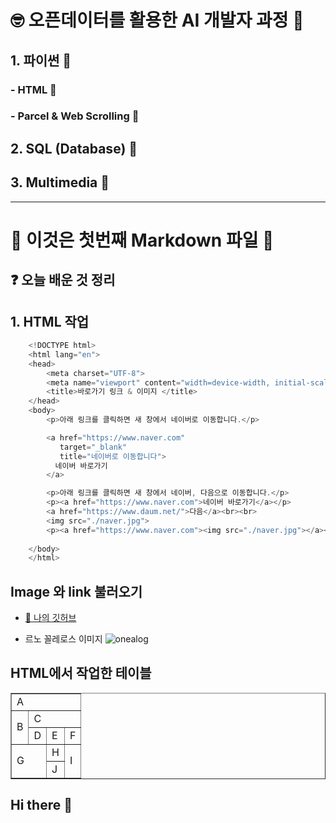 # 🤓 오픈데이터를 활용한 AI 개발자 과정 📅

## 1. 파이썬 🎰

### - HTML 🥽

### - Parcel & Web Scrolling 🎲

## 2. SQL (Database) 🎫


## 3. Multimedia 🎨

_____________________________________________

# 🙌 이것은 첫번째 Markdown 파일 📅

## ❓ 오늘 배운 것 정리  

## 1. HTML 작업   

```js
    <!DOCTYPE html>
    <html lang="en">
    <head>
        <meta charset="UTF-8">
        <meta name="viewport" content="width=device-width, initial-scale=1.0">
        <title>바로가기 링크 & 이미지 </title>
    </head>
    <body>
        <p>아래 링크를 클릭하면 새 창에서 네이버로 이동합니다.</p>

        <a href="https://www.naver.com"
           target="_blank"   
           title="네이버로 이동합니다">
          네이버 바로가기
        </a>

        <p>아래 링크를 클릭하면 새 창에서 네이버, 다음으로 이동합니다.</p>
        <p><a href="https://www.naver.com">네이버 바로가기</a></p>
        <a href="https://www.daum.net/">다음</a><br><br>
        <img src="./naver.jpg">
        <p><a href="https://www.naver.com"><img src="./naver.jpg"></a></p>
    
    </body>
    </html>
```
    
<!--  _blank로 하면 새창에서 열림, 지우면 기존 창에서 이동함 -->

## Image 와 link 불러오기

- [🚗 나의 깃허브 ](https://github.com/nicolekor/AI25)   

- 르노 꼴레로스 이미지 
![onealog](https://search.pstatic.net/common/?src=http%3A%2F%2Fblogfiles.naver.net%2F20160424_97%2Fcardic5679_1461481813611DgUwB_JPEG%2Fkoleos01.jpg&type=sc960_832)  


## HTML에서 작업한 테이블


<!DOCTYPE html>
<html lang="en">
<head>
    <meta charset="UTF-8">
    <meta name="viewport" content="width=device-width, initial-scale=1.0">
    <title>테이블연습</title>
</head>
<body>
    <table border = "1">
        <tr>
            <td colspan="4">A</td> 
        </tr>
        <tr>
            <td rowspan="2">B</td><td colspan="3">C</td>
        </tr>
        <tr>
            <td>D</td><td>E</td><td>F</td>
        </tr>
        <tr>
            <td rowspan="2", colspan="2">G</td><td>H</td><td rowspan="2">I</td>
        </tr>
        <tr>
            <td>J</td>
        </tr>
    </table>
</body>
</html>








## Hi there 👋

<!--
**nicolekor/nicolekor** is a ✨ _special_ ✨ repository because its `README.md` (this file) appears on your GitHub profile.

Here are some ideas to get you started:

- 🔭 I’m currently working on ...
- 🌱 I’m currently learning ...
- 👯 I’m looking to collaborate on ...
- 🤔 I’m looking for help with ...
- 💬 Ask me about ...
- 📫 How to reach me: ...
- 😄 Pronouns: ...
- ⚡ Fun fact: ...
-->
